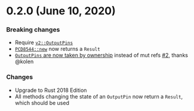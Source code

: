 # 0.2.0 (June 10, 2020)

### Breaking changes
- Require [`v2::OutputPins`](https://github.com/rust-embedded/embedded-hal/blob/9e6ab5a1ee8900830bd4fe56f0a84ddb0bccda3f/src/digital/v2.rs)
- [`PCD8544::new`](https://github.com/kellerkindt/pcd8544/blob/98ef5b7d0264aa610bd758940478975d08270f32/src/lib.rs#L77) now returns a `Result`
- [`OutputPins` are now taken by ownership](https://github.com/kellerkindt/pcd8544/blob/98ef5b7d0264aa610bd758940478975d08270f32/src/lib.rs#L70) instead of mut refs [#2](https://github.com/kellerkindt/pcd8544/pull/2), thanks @kolen

### Changes
- Upgrade to Rust 2018 Edition
- All methods changing the state of an `OutputPin` now return a `Result`, which should be used
